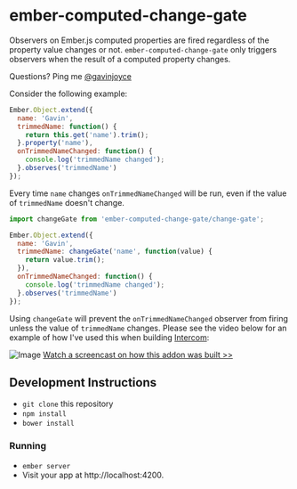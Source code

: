 # ember-computed-change-gate

Observers on Ember.js computed properties are fired regardless of the property value changes or not. `ember-computed-change-gate` only triggers observers when the result of a computed property changes.

Questions? Ping me [@gavinjoyce](https://twitter.com/gavinjoyce)

Consider the following example:

```javascript
Ember.Object.extend({
  name: 'Gavin',
  trimmedName: function() {
    return this.get('name').trim();
  }.property('name'),
  onTrimmedNameChanged: function() {
    console.log('trimmedName changed');
  }.observes('trimmedName')
});
```

Every time `name` changes `onTrimmedNameChanged` will be run, even if the value of `trimmedName` doesn't change.

```javascript
import changeGate from 'ember-computed-change-gate/change-gate';

Ember.Object.extend({
  name: 'Gavin',
  trimmedName: changeGate('name', function(value) {
    return value.trim();
  }),
  onTrimmedNameChanged: function() {
    console.log('trimmedName changed');
  }.observes('trimmedName')
});
```

Using `changeGate` will prevent the `onTrimmedNameChanged` observer from firing unless the value of `trimmedName` changes. Please see the video below for an example of how I've used this when building [Intercom](https://www.intercom.io/):

![Image](https://cloud.githubusercontent.com/assets/2526/4349867/d399b15e-41c9-11e4-8319-43c2e06186aa.png)
[Watch a screencast on how this addon was built >>](https://www.youtube.com/watch?v=PDgvMAyA8ic)

## Development Instructions

* `git clone` this repository
* `npm install`
* `bower install`

### Running

* `ember server`
* Visit your app at http://localhost:4200.
